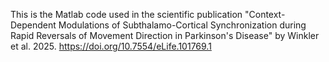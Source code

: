 This is the Matlab code used in the scientific publication "Context-Dependent Modulations of Subthalamo-Cortical Synchronization during Rapid Reversals of Movement Direction in Parkinson's Disease" by Winkler et al. 2025. https://doi.org/10.7554/eLife.101769.1
